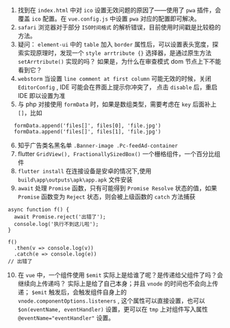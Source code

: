 1. 找到在 `index.html` 中对 `ico` 设置无效问题的原因了——使用了 `pwa` 插件，会覆盖 `ico` 配置。在 `vue.config.js` 中设置 `pwa` 对应的配置即可解决。
2. `safari` 浏览器对于部分 `ISO时间格式` 的解析错误，目前使用时间戳是比较稳的方法。
3. 疑问： `element-ui` 中的 `table` 加入 `border` 属性后，可以设置表头宽度，探索实现原理时，发现一个 `style arrtribute {}` 选择器，是通过原生方法 `setArrtribute()` 实现的吗？ 如果是，为什么在审查模式 dom 节点上下不能看到它？
4. `webstorm` 当设置 `line comment at first column` 可能无效的时候，关闭 `EditorConfig` , IDE 可能会在界面上提示你冲突了， 点击 `disable` 后，重启 IDE 即以设置为准
5. 与 php 对接使用 `formData` 时，如果是数组类型，需要考虑在 `key` 后面补上 `[]`，比如
```
  formData.append('files[]', files[0], 'file.jpg')
  formData.append('files[]', files[1], 'file.jpg')
```
6. 知乎广告类名黑名单 `.Banner-image .Pc-feedAd-container`
7. flutter `GridView(), FractionallySizedBox()` 一个栅格组件，一个百分比组件
8. `flutter install` 在连接设备是安卓的情况下,使用 `build\app\outputs\apk\app.apk` 文件安装
9. `await` 处理 `Promise` 函数，只有可能得到 `Promise Resolve` 状态的值，如果 `Promise` 函数变为 `Reject` 状态，则会被上级函数的 `catch` 方法捕获
```
async function f() {
  await Promise.reject('出错了');
  console.log('执行不到这儿啦');
}

f()
  .then(v => console.log(v))
  .catch(e => console.log(e))
// 出错了
```
10. 在 `vue` 中，一个组件使用 `$emit` 实际上是给谁了呢？是传递给父组件了吗？会继续向上传递吗？
实际上是给了自己本身；并且 `vnode` 的时间也不会向上传递； `$emit` 触发后，会触发组件自身上的 `vnode.componentOptions.listeners` , 这个属性可以直接设置，也可以 `$on(eventName, eventHandler)` 设置，更可以在 `tmp` 上对组件写入属性 `@eventName="eventHandler"` 设置。
